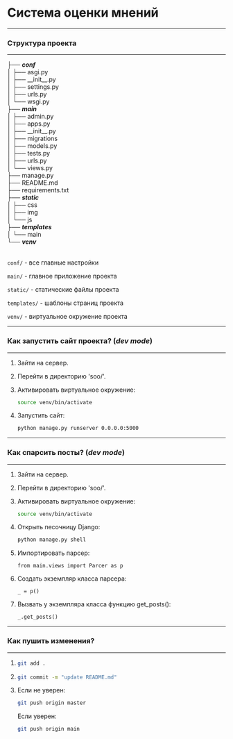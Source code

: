 # Система оценки мнений
***
### Структура проекта
***
<div>
├── <b><i>conf</i></b><br>
│   ├── asgi.py<br>
│   ├── __init__.py<br>
│   ├── settings.py<br>
│   ├── urls.py<br>
│   └── wsgi.py<br>
├── <b><i>main</i></b><br>
│   ├── admin.py<br>
│   ├── apps.py<br>
│   ├── __init__.py<br>
│   ├── migrations<br>
│   ├── models.py<br>
│   ├── tests.py<br>
│   ├── urls.py<br>
│   └── views.py<br>
├── manage.py<br>
├── README.md<br>
├── requirements.txt<br>
├── <b><i>static</i></b><br>
│   ├── css<br>
│   ├── img<br>
│   └── js<br>
├── <b><i>templates</i></b><br>
│   └── main<br>
└── <b><i>venv</i></b><br>
<br>
</div>

`conf/` - все главные настройки 

`main/` - главное приложение проекта

`static/` - статические файлы проекта

`templates/` - шаблоны страниц проекта

`venv/` - виртуальное окружение проекта

---

### Как запустить сайт проекта? (*dev mode*)
***
1. Зайти на сервер.
2. Перейти в директорию 'soo/'.
3. Активировать виртуальное окружение:

    ```bash
    source venv/bin/activate
    ```

4. Запустить сайт:

    ```bash
    python manage.py runserver 0.0.0.0:5000
    ```


***
### Как спарсить посты? (*dev mode*)
***
1. Зайти на сервер.
2. Перейти в директорию 'soo/'.
3. Активировать виртуальное окружение:

    ```bash
    source venv/bin/activate
    ```
4. Открыть песочницу Django:

    ```bash
    python manage.py shell
    ```

5. Импортировать парсер:

    ```python3
    from main.views import Parcer as p
    ```

6. Создать экземпляр класса парсера:

    ```python3
    _ = p()
    ```

7. Вызвать у экземпляра класса функцию get_posts():

    ```python3
    _.get_posts()
    ```

***
### Как пушить изменения? 
***

1. 
    ```bash
    git add .
    ```

2. 
    ```bash
    git commit -m "update README.md"
    ```

3. Если не уверен:

    ```bash
    git push origin master
    ```

    Если уверен:

    ```bash
    git push origin main
    ```




